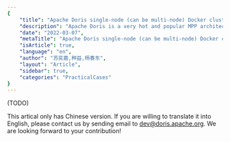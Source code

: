 ```yaml
---
{
    "title": "Apache Doris single-node (can be multi-node) Docker cluster production tutorial",
    "description": "Apache Doris is a very hot and popular MPP architecture OLAP database, many students want to learn/test the use and ability of Doris, but suffer from the lack of environment or fear of the long compilation + build process, the whole process has greatly discouraged many students who are willing to try, but due to a variety of objective factors can not afford the high cost of learning, resulting in failed attempts. Therefore, three community members of Apache Doris community, Yijia Su, Yi Zhu and Chundong Yang, created three different designs of installation and provided downloads to lower the learning threshold and improve the learning/testing efficiency.",
    "date": "2022-03-07",
    "metaTitle": "Apache Doris single-node (can be multi-node) Docker cluster production tutorial",
    "isArticle": true,
    "language": "en",
    "author": "苏奕嘉,种益,杨春东",
    "layout": "Article",
    "sidebar": true,
    "categories": "PracticalCases"
}
---
```


<!-- 
Licensed to the Apache Software Foundation (ASF) under one
or more contributor license agreements.  See the NOTICE file
distributed with this work for additional information
regarding copyright ownership.  The ASF licenses this file
to you under the Apache License, Version 2.0 (the
"License"); you may not use this file except in compliance
with the License.  You may obtain a copy of the License at

  http://www.apache.org/licenses/LICENSE-2.0

Unless required by applicable law or agreed to in writing,
software distributed under the License is distributed on an
"AS IS" BASIS, WITHOUT WARRANTIES OR CONDITIONS OF ANY
KIND, either express or implied.  See the License for the
specific language governing permissions and limitations
under the License.
-->

(TODO)

This artical only has Chinese version. If you are willing to translate it into English, please contact us by sending email to dev@doris.apache.org. We are looking forward to your contribution!

